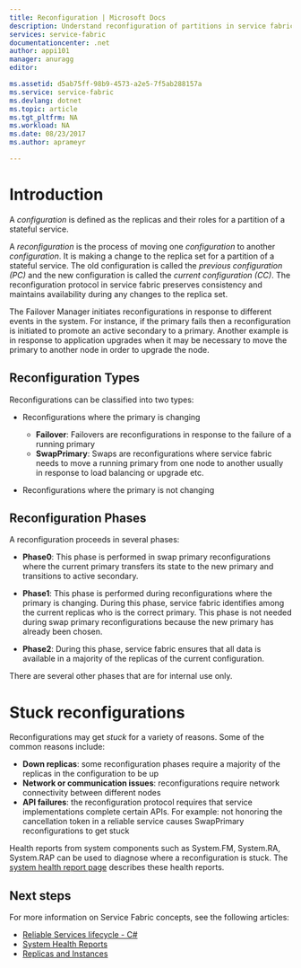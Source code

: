```yaml
---
title: Reconfiguration | Microsoft Docs
description: Understand reconfiguration of partitions in service fabric
services: service-fabric
documentationcenter: .net
author: appi101
manager: anuragg
editor: 

ms.assetid: d5ab75ff-98b9-4573-a2e5-7f5ab288157a
ms.service: service-fabric
ms.devlang: dotnet
ms.topic: article
ms.tgt_pltfrm: NA
ms.workload: NA
ms.date: 08/23/2017
ms.author: aprameyr

---
```


# Introduction
A *configuration* is defined as the replicas and their roles for a partition of a stateful service.

A *reconfiguration* is the process of moving one *configuration* to another *configuration*. It is making a change to the replica set for a partition of a stateful service. The old configuration is called the *previous configuration (PC)* and the new configuration is called the *current configuration (CC)*. The reconfiguration protocol in service fabric preserves consistency and maintains availability during any changes to the replica set.

The Failover Manager initiates reconfigurations in response to different events in the system. For instance, if the primary fails then a reconfiguration is initiated to promote an active secondary to a primary. Another example is in response to application upgrades when it may be necessary to move the primary to another node in order to upgrade the node.

## Reconfiguration Types
Reconfigurations can be classified into two types:

- Reconfigurations where the primary is changing
    - **Failover**: Failovers are reconfigurations in response to the failure of a running primary
    - **SwapPrimary**: Swaps are reconfigurations where service fabric needs to move a running primary from one node to another usually in response to load balancing or upgrade etc.

- Reconfigurations where the primary is not changing

## Reconfiguration Phases
A reconfiguration proceeds in several phases:

- **Phase0**: This phase is performed in swap primary reconfigurations where the current primary transfers its state to the new primary and transitions to active secondary.

- **Phase1**: This phase is performed during reconfigurations where the primary is changing. During this phase, service fabric identifies among the current replicas who is the correct primary. This phase is not needed during swap primary reconfigurations because the new primary has already been chosen. 

- **Phase2**: During this phase, service fabric ensures that all data is available in a majority of the replicas of the current configuration.

There are several other phases that are for internal use only.

# Stuck reconfigurations
Reconfigurations may get *stuck* for a variety of reasons. Some of the common reasons include:

- **Down replicas**: some reconfiguration phases require a majority of the replicas in the configuration to be up
- **Network or communication issues**: reconfigurations require network connectivity between different nodes
- **API failures**: the reconfiguration protocol requires that service implementations complete certain APIs. For example: not honoring the cancellation token in a reliable service causes SwapPrimary reconfigurations to get stuck

Health reports from system components such as System.FM, System.RA, System.RAP can be used to diagnose where a reconfiguration is stuck. The [system health report page](service-fabric-understand-and-troubleshoot-with-system-health-reports.md) describes these health reports.

## Next steps
For more information on Service Fabric concepts, see the following articles:

- [Reliable Services lifecycle - C#](service-fabric-reliable-services-lifecycle.md)
- [System Health Reports](service-fabric-understand-and-troubleshoot-with-system-health-reports.md)
- [Replicas and Instances](service-fabric-concepts-replica-lifecycle.md)